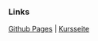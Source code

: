 ### Links

[Github Pages](https://gionegel.github.io/IFD-WiSe20-21/) | [Kursseite](https://webuser.hs-furtwangen.de/~rag/lehre/WiSe20-21/IFD/Kursinhalt/Team/)
